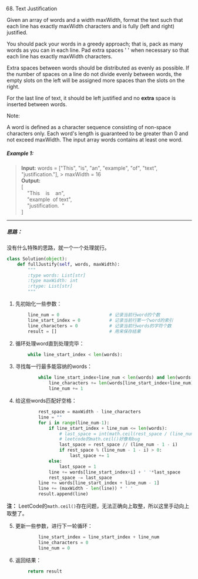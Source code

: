 68. Text Justification

Given an array of words and a width maxWidth, format the text such that each line has exactly maxWidth characters and is fully (left and right) justified.

You should pack your words in a greedy approach; that is, pack as many words as you can in each line. Pad extra spaces ' ' when necessary so that each line has exactly maxWidth characters.

Extra spaces between words should be distributed as evenly as possible. If the number of spaces on a line do not divide evenly between words, the empty slots on the left will be assigned more spaces than the slots on the right.

For the last line of text, it should be left justified and no **extra** space is inserted between words.

Note:

A word is defined as a character sequence consisting of non-space characters only.
Each word's length is guaranteed to be greater than 0 and not exceed maxWidth.
The input array words contains at least one word.

##### Example 1:

> **Input:** words = ["This", "is", "an", "example", "of", "text", "justification."], > maxWidth = 16  
> **Output:**  
> [  
> &nbsp;&nbsp;&nbsp;&nbsp;"This&nbsp;&nbsp;&nbsp;&nbsp;is&nbsp;&nbsp;&nbsp;&nbsp;an",  
> &nbsp;&nbsp;&nbsp;&nbsp;"example&nbsp;&nbsp;of&nbsp;text",  
> &nbsp;&nbsp;&nbsp;&nbsp;"justification.&nbsp;&nbsp;"  
> ]

---
##### 思路：

没有什么特殊的思路，就一个一个处理就行。

```python
class Solution(object):
    def fullJustify(self, words, maxWidth):
        """
        :type words: List[str]
        :type maxWidth: int
        :rtype: List[str]
        """
```

1. 先初始化一些参数：

```python
        line_num = 0                   # 记录当前行word的个数
        line_start_index = 0           # 记录当前行第一个word的索引
        line_characters = 0            # 记录当前行words的字符个数
        result = []                    # 用来保存结果
```

2. 循环处理word直到处理完毕：

```python
        while line_start_index < len(words):
```

3. 寻找每一行最多能容纳的words：

```python
            while line_start_index+line_num < len(words) and len(words[line_start_index+line_num]) + line_characters + line_num < maxWidth:
                line_characters += len(words[line_start_index+line_num])
                line_num += 1
```

4. 给这些words匹配好空格：

```python
            rest_space = maxWidth - line_characters
            line = ""
            for i in range(line_num-1):
                if line_start_index + line_num <= len(words):
                    # last_space = int(math.ceil(rest_space / (line_num - 1 - i)))
                    # leetcode的math.ceil()好像有bug
                    last_space = rest_space // (line_num - 1 - i)
                    if rest_space % (line_num - 1 - i) > 0:
                        last_space += 1
                else:
                    last_space = 1
                line += words[line_start_index+i] + ' '*last_space
                rest_space -= last_space
            line += words[line_start_index + line_num - 1]
            line += (maxWidth - len(line)) * ' '
            result.append(line)
```

**注：** LeetCode的`math.ceil()`存在问题，无法正确向上取整，所以这里手动向上取整了。

5. 更新一些参数，进行下一轮循环：

```python
            line_start_index = line_start_index + line_num
            line_characters = 0
            line_num = 0
```

6. 返回结果：

```python
        return result
```